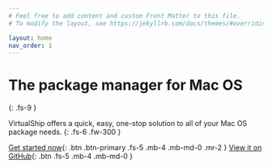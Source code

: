 ```yaml
---
# Feel free to add content and custom Front Matter to this file.
# To modify the layout, see https://jekyllrb.com/docs/themes/#overriding-theme-defaults

layout: home
nav_order: 1
---
```


# The package manager for Mac OS
{: .fs-9 }

VirtualShip offers a quick, easy, one-stop solution to all of your Mac OS package needs.
{: .fs-6 .fw-300 }

[Get started now](#getting-started){: .btn .btn-primary .fs-5 .mb-4 .mb-md-0 .mr-2 } [View it on GitHub](https://github.com/VirtualShip/Core){: .btn .fs-5 .mb-4 .mb-md-0 }
